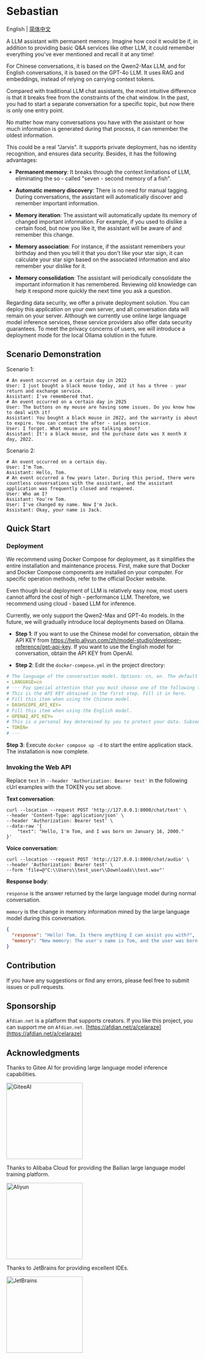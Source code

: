 # Sebastian

English | [简体中文](docs/README.zh_CN.md)

A LLM assistant with permanent memory. Imagine how cool it would be if, in addition to providing basic Q&A
services like other LLM, it could remember everything you've ever mentioned and recall it at any time!

For Chinese conversations, it is based on the Qwen2-Max LLM, and for English conversations, it is based on the GPT-4o
LLM. It uses RAG and embeddings, instead of relying on carrying context tokens.

Compared with traditional LLM chat assistants, the most intuitive difference is that it breaks free from the constraints
of the chat window. In the past, you had to start a separate conversation for a specific topic, but now there is only
one entry point.

No matter how many conversations you have with the assistant or how much information is generated during that process,
it can remember the oldest information.

This could be a real "Jarvis". It supports private deployment, has no identity recognition, and ensures data security.
Besides, it has the following advantages:

- **Permanent memory**: It breaks through the context limitations of LLM, eliminating the so - called "seven - second
  memory of a fish".

- **Automatic memory discovery**: There is no need for manual tagging. During conversations, the assistant will
  automatically discover and remember important information.

- **Memory iteration**: The assistant will automatically update its memory of changed important information. For
  example, if you used to dislike a certain food, but now you like it, the assistant will be aware of and remember this
  change.

- **Memory association**: For instance, if the assistant remembers your birthday and then you tell it that you don't
  like your star sign, it can calculate your star sign based on the associated information and also remember your
  dislike for it.

- **Memory consolidation**: The assistant will periodically consolidate the important information it has remembered.
  Reviewing old knowledge can help it respond more quickly the next time you ask a question.

Regarding data security, we offer a private deployment solution. You can deploy this application on your own server, and
all conversation data will remain on your server. Although we currently use online large language model inference
services, these service providers also offer data security guarantees. To meet the privacy concerns of users, we will
introduce a deployment mode for the local Ollama solution in the future.

## Scenario Demonstration

Scenario 1:

```shell
# An event occurred on a certain day in 2022
User: I just bought a black mouse today, and it has a three - year return and exchange service.
Assistant: I've remembered that.
# An event occurred on a certain day in 2025
User: The buttons on my mouse are having some issues. Do you know how to deal with it?
Assistant: You bought a black mouse in 2022, and the warranty is about to expire. You can contact the after - sales service.
User: I forgot. What mouse are you talking about?
Assistant: It's a black mouse, and the purchase date was X month X day, 2022.
```

Scenario 2:

```shell
# An event occurred on a certain day.
User: I'm Tom.
Assistant: Hello, Tom.
# An event occurred a few years later. During this period, there were countless conversations with the assistant, and the assistant application was frequently closed and reopened.
User: Who am I?
Assistant: You're Tom.
User: I've changed my name. Now I'm Jack.
Assistant: Okay, your name is Jack.
```

## Quick Start

### Deployment

We recommend using Docker Compose for deployment, as it simplifies the entire installation and maintenance process.
First, make sure that Docker and Docker Compose components are installed on your computer. For specific operation
methods, refer to the official Docker website.

Even though local deployment of LLM is relatively easy now, most users cannot afford the cost of high - performance LLM.
Therefore, we recommend using cloud - based LLM for inference.

Currently, we only support the Qwen2-Max and GPT-4o models. In the future, we will gradually introduce local deployments
based on Ollama.

- **Step 1**: If you want to use the Chinese model for conversation, obtain the API KEY
  from https://help.aliyun.com/zh/model-studio/developer-reference/get-api-key. If you want to use the English model for
  conversation, obtain the API KEY from OpenAI.

- **Step 2**: Edit the `docker-compose.yml` in the project directory:

```yaml
# The language of the conversation model. Options: cn, en. The default is cn.
- LANGUAGE=cn
# ··· Pay special attention that you must choose one of the following two parameters.
# This is the API KEY obtained in the first step. Fill it in here.
# Fill this item when using the Chinese model.
- DASHSCOPE_API_KEY=
# Fill this item when using the English model.
- OPENAI_API_KEY=
# This is a personal key determined by you to protect your data. Subsequent interface access authentication is based on this.
- TOKEN=
# ···
```

**Step 3**: Execute `docker compose up -d` to start the entire application stack. The installation is now complete.

### Invoking the Web API

Replace `test` in `--header 'Authorization: Bearer test'` in the following cUrl examples with the TOKEN you set above.

**Text conversation**:

```shell
curl --location --request POST 'http://127.0.0.1:8000/chat/text' \
--header 'Content-Type: application/json' \
--header 'Authorization: Bearer test' \
--data-raw '{
    "text": "Hello, I'm Tom, and I was born on January 16, 2000."
}'
```

**Voice conversation**:

```shell
curl --location --request POST 'http://127.0.0.1:8000/chat/audio' \
--header 'Authorization: Bearer test' \
--form 'file=@"C:\\Users\\test_user\\Downloads\\test.wav"'
```

**Response body**:

`response` is the answer returned by the large language model during normal conversation.

`memory` is the change in memory information mined by the large language model during this conversation.

```json
{
  "response": "Hello! Tom. Is there anything I can assist you with?",
  "memory": "New memory: The user's name is Tom, and the user was born on January 16, 2000."
}
```

## Contribution

If you have any suggestions or find any errors, please feel free to submit issues or pull requests.

## Sponsorship

`Afdian.net` is a platform that supports creators. If you like this project, you can support me on `Afdian.net`.
[https://afdian.net/a/celaraze](https://afdian.net/a/celaraze)

## Acknowledgments

Thanks to Gitee AI for providing large language model inference capabilities.

<a href="#" target="_blank">
    <img src="https://img.picui.cn/free/2025/02/25/67bd14a37b576.png" width="200" alt="GiteeAI" />
</a>

Thanks to Alibaba Cloud for providing the Bailian large language model training platform.

<a href="#" target="_blank">
    <img src="https://img.picui.cn/free/2025/02/24/67bc31c9574ec.png" width="200" alt="Aliyun" />
</a>

Thanks to JetBrains for providing excellent IDEs.

<a href="https://www.jetbrains.com/?from=cela" target="_blank">
<img src="https://www.jetbrains.com/company/brand/img/jetbrains_logo.png" width="200" alt="JetBrains" />
</a>
